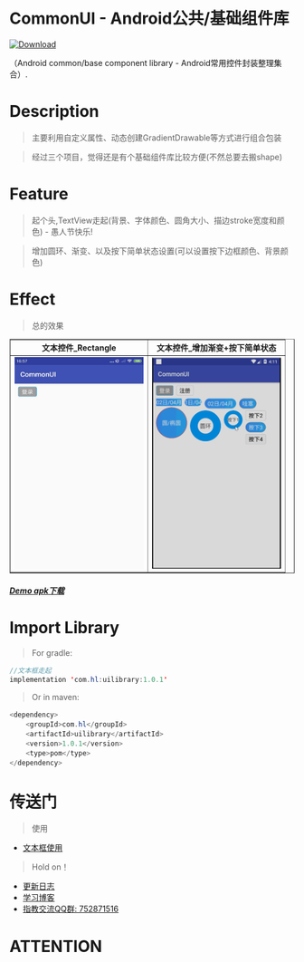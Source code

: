 # CommonUI - Android公共/基础组件库
[ ![Download](https://api.bintray.com/packages/resetmyself/holdon/commonui/images/download.svg?version=1.0.0) ](https://bintray.com/resetmyself/holdon/commonui/1.0.0/link) 

（Android common/base component library - Android常用控件封装整理集合）.  
# Description
>主要利用自定义属性、动态创建GradientDrawable等方式进行组合包装  

>经过三个项目，觉得还是有个基础组件库比较方便(不然总要去搬shape)  

# Feature  

>起个头,TextView走起(背景、字体颜色、圆角大小、描边stroke宽度和颜色) - 愚人节快乐!  

>增加圆环、渐变、以及按下简单状态设置(可以设置按下边框颜色、背景颜色)  

# Effect  
>总的效果 
  
<table border="1">
  <tr>
    <th>文本控件_Rectangle</th>
    <th>文本控件_增加渐变+按下简单状态</th>
  </tr>
  <tr>
    <td><img src="https://github.com/FanChael/CommonUI/blob/master/doc/2019.04.01_stextview_rectangle.jpg" width="228" height="374" alt="文本控件_Rectangle"/></td>
    <td><img src="https://github.com/FanChael/CommonUI/blob/master/doc/2019.04.02_stextview_alla.gif" width="228" height="374" alt="文本控件_增加渐变+按下简单状态"/></td>
  </tr>
</table> 

##### [Demo apk下载](https://github.com/FanChael/CommonUI/blob/master/doc/commonui.apk)

# Import Library  
>For gradle:  
```Java
//文本框走起
implementation 'com.hl:uilibrary:1.0.1'
```
>Or in maven:  
```Java
<dependency>
    <groupId>com.hl</groupId>
    <artifactId>uilibrary</artifactId>
    <version>1.0.1</version>
    <type>pom</type>
</dependency>
```
# 传送门  
> 使用
* [文本框使用](https://github.com/FanChael/CommonUI/blob/master/doc/library/stextview_guid.md)

> Hold on！
* [更新日志](https://github.com/FanChael/CommonUI/blob/master/doc/library/update_guid.md)
* [学习博客](https://github.com/FanChael/CommonUI/blob/master/doc/library/study_guid.md)
* [指教交流QQ群: 752871516](https://github.com/FanChael/CommonUI#传送门)

# ATTENTION 
